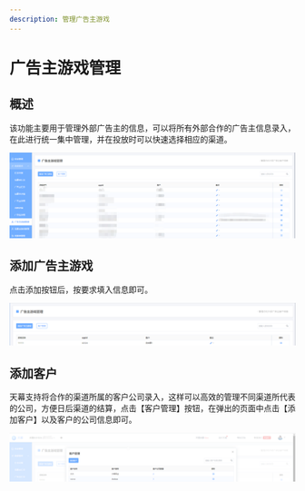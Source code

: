 ```yaml
---
description: 管理广告主游戏
---
```


# 广告主游戏管理

## 概述

该功能主要用于管理外部广告主的信息，可以将所有外部合作的广告主信息录入，在此进行统一集中管理，并在投放时可以快速选择相应的渠道。

![](../../.gitbook/assets/image%20%28330%29.png)

## 添加广告主游戏

点击添加按钮后，按要求填入信息即可。

![](../../.gitbook/assets/image%20%28334%29.png)

## 添加客户

天幕支持将合作的渠道所属的客户公司录入，这样可以高效的管理不同渠道所代表的公司，方便日后渠道的结算，点击【客户管理】按钮，在弹出的页面中点击【添加客户】以及客户的公司信息即可。

![](../../.gitbook/assets/image%20%28336%29.png)

